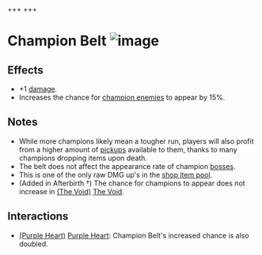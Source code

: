 +++
+++

 # Champion Belt ![image](/image/Champion_Belt.png) 

Effects
---------


* +1 [damage](/wiki/Damage "Damage").
* Increases the chance for [champion enemies](/wiki/Champion "Champion") to appear by 15%.


Notes
-------


* While more champions likely mean a tougher run, players will also profit from a higher amount of [pickups](/wiki/Pickups "Pickups") available to them, thanks to many champions dropping items upon death.
* The belt does not affect the appearance rate of champion [bosses](/wiki/Boss "Boss").
* This is one of the only raw DMG up's in the [shop item pool](/wiki/Shop_(Item_Pool) "Shop (Item Pool)").
* (Added in Afterbirth †) The chance for champions to appear does not increase in [(The Void)](/wiki/The_Void "The Void") [The Void](/wiki/The_Void "The Void").


Interactions
--------------


* [(Purple Heart)](/wiki/Purple_Heart "Purple Heart") [Purple Heart](/wiki/Purple_Heart "Purple Heart"): Champion Belt's increased chance is also doubled.


